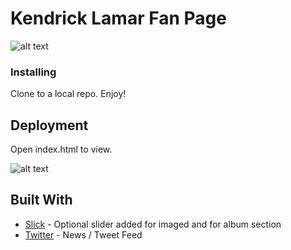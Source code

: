 # Kendrick Lamar Fan Page

![alt text](http://bit.ly/2x30G0f "Kendrick Lamar Fanpage")

### Installing

Clone to a local repo. Enjoy!

## Deployment

Open index.html to view.

![alt text](https://dr5mo5s7lqrtc.cloudfront.net/items/1L1M1Y2L2m003i1u2O16/Screen%20Recording%202017-09-15%20at%2007.11%20PM.gif?X-CloudApp-Visitor-Id=2835160&v=b638e366 "Kendrick Lamar Fanpage")

## Built With

* [Slick](http://kenwheeler.github.io/slick/) - Optional slider added for imaged and for album section
* [Twitter](https://twitter.com/kendricklamar) - News / Tweet Feed


